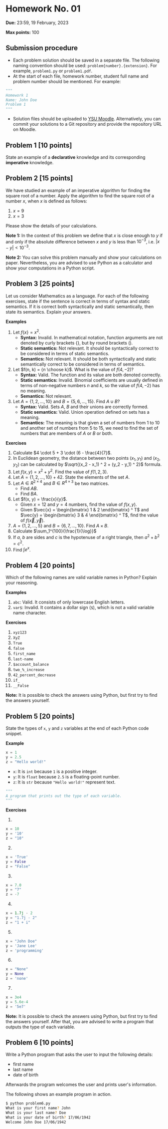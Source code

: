 # Homework No. 01

**Due:** 23:59, 19 February, 2023

**Max points:** 100

## Submission procedure

- Each problem solution should be saved in a separate file. The following naming convention should be used: `problem{number}.{extension}`. For example, `problem1.py` or `problem1.pdf`.
- At the start of each file, homework number, student full name and problem number should be mentioned. For example:

```python
"""
Homework 1
Name: John Doe
Problem 1
"""
```

- Solution files should be uploaded to [YSU Moodle](https://e-learning.ysu.am/). Alternatively, you can commit your solutions to a Git repository and provide the repository URL on Moodle.

<!-- $$\pagebreak$$ -->

## Problem 1 [10 points]

State an example of a **declarative** knowledge and its corresponding **imperative** knowledge.

## Problem 2 [15 points]

We have studied an example of an imperative algorithm for finding the square root of a number. Apply the algorithm to find the square root of a number $x$, when $x$ is defined as follows:

1. $x = 9$
2. $x = 3$

Please show the details of your calculations.

**Note 1:** In the context of this problem we define that $x$ is close enough to $y$ if and only if the absolute difference between $x$ and $y$ is less than $10^{-3}$, i.e. $|x - y| < 10^{-3}$.

**Note 2:** You can solve this problem manually and show your calculations on paper. Nevertheless, you are advised to use Python as a calculator and show your computations in a Python script.

<!-- $$\pagebreak$$ -->

## Problem 3 [25 points]

Let us consider Mathematics as a language. For each of the following exercises, state if the sentence is correct in terms of syntax and static semantics. If it is correct both syntactically and static semantically, then state its semantics. Explain your answers.

**Examples**

1. Let $f\{x\} = x^2$.
    - **Syntax:** Invalid. In mathematical notation, function arguments are not denoted by curly brackets $\{\}$, but by round brackets $()$.
    - **Static semantics:** Not relevant. It should be syntactically correct to be considered in terms of static semantics.
    - **Semantics:** Not relevant. It should be both syntactically and static semantically correct to be considered in terms of semantics.
2. Let $f(n, k) = {n \choose k}$. What is the value of $f(4, -2)$?
    - **Syntax:** Valid. The function and its value are both denoted correctly.
    - **Static semantics:** Invalid. Binomial coefficients are usually defined in terms of non-negative numbers $n$ and $k$, so the value of $f(4, -2)$ has no meaning.
    - **Semantics:** Not relevant.
3. Let $A = \{ 1, 2, \dots, 10 \}$ and $B = \{ 5, 6, \dots, 15 \}$. Find $A \cup B$?
    - **Syntax:** Valid. Sets $A$, $B$ and their unions are correctly formed.
    - **Static semantics:** Valid. Union operation defined on sets has a meaning.
    - **Semantics:** The meaning is that given a set of numbers from $1$ to $10$ and another set of numbers from $5$ to $15$, we need to find the set of numbers that are members of $A$ or $B$ or both.

**Exercises**

1. Calculate $4 \cdot 5 + 3 \cdot (6 - \frac{4}{7}$.
2. In Euclidean geometry, the distance between two points $(x_1, y_1)$ and $(x_2, y_2)$ can be calculated by $\sqrt{(x_2 - x_1) ^ 2 + (y_2 - y_1) ^ 2}$ formula.
3. Let $f(x, y) = x^2 + y^2$. Find the value of $f(1, 2, 3)$.
4. Let $A = \{ 1, 2, \dots, 10 \} + 42$. State the elements of the set $A$.
5. Let $A \in {R ^ {2 \times 4}}$ and $B \in {R ^ {4 \times 3}}$ be two matrices.
    - Find $AB$.
    - Find $BA$.
6. Let $f(x, y) = \frac{x}{y}$.
    - Given $x = 12$ and $y = 4$ numbers, find the value of $f(x, y)$.
    - Given $\vec{x} = \begin{bmatrix} 1 & 2  \end{bmatrix} ^ T$ and $\vec{y} = \begin{bmatrix} 3 & 4  \end{bmatrix}  ^ T$, find the value of $f(\vec{x}, \vec{y})$.
7. $A = \{ 1, 2, \dots, 5 \}$ and $B = \{ 6, 7, \dots, 10 \}$. Find $A \times B$.
8. Calculate $\sum_1^{100}{\frac{1}{\log}}$
9. If $a$, $b$ are sides and $c$ is the hypotenuse of a right triangle, then $a^2 + b^2 = c^2$.
10. Find $\int e^x$.

## Problem 4 [20 points]

Which of the following names are valid variable names in Python? Explain your reasoning.

**Examples**

1. `abc`: Valid. It consists of only lowercase English letters.
2. `var$`: Invalid. It contains a dollar sign (`$`), which is not a valid variable name character.

**Exercises**

1. `xyz123`
2. `XyZ`
3. `True`
4. `false`
5. `first_name`
6. `last-name`
7. `$account_balance`
8. `two_%_increase`
9. `42_percent_decrease`
10. `if_`
11. `__False`

**Note:** It is possible to check the answers using Python, but first try to find the answers yourself.

<!-- $$\pagebreak$$ -->

## Problem 5 [20 points]

State the types of `x`, `y` and `z` variables at the end of each Python code snippet.

**Example**

```python
x = 1
y = 2.5
z = "Hello world!"
```

- `x`: It is `int` because `1` is a positive integer.
- `y`: It is `float` because `2.5` is a floating-point number.
- `z`: It is `str` because `"Hello world!"` represent text.

```python
"""
A program that prints out the type of each variable.
"""
```

**Exercises**

1. 

```python
x = 10
y = '10'
z = "10"
```

2. 

```python
x = 'True'
y = False
z = "False"
```

3.

```python
x = 7.0
y = "7"
z = -7
```

4.

```python
x = 1.7j - 2
y = "1.7j - 2"
z = "1 + i"
```

5.

```python
x = "John Doe"
y = 'Jane Lee'
z = 'programming'
```

<!-- $$\pagebreak$$ -->

6.

```python
x = "None"
y = None
z = 'none'
```

7.

```python
x = 3e4
y = 5.6e-4
z = '5e7'
```

**Note:** It is possible to check the answers using Python, but first try to find the answers yourself. After that, you are advised to write a program that outputs the type of each variable.

<!-- $$\pagebreak$$ -->

## Problem 6 [10 points]

Write a Python program that asks the user to input the following details:

- first name
- last name
- date of birth

Afterwards the program welcomes the user and prints user's information.

The following shows an example program in action.

```sh
$ python problem6.py
What is your first name? John
What is your last name? Doe
What is your date of birth? 17/06/1942
Welcome John Doe 17/06/1942
```
